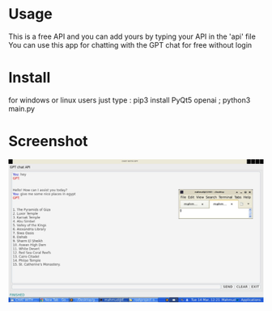 
Usage
=================
This is a free API and you can add yours by typing your API in the 'api' file
You can use this app for chatting with the GPT chat for free without login

Install
=================
for windows or linux users just type :
pip3 install PyQt5 openai ; python3 main.py

Screenshot
=================
![alt text](pic1.jpeg "Screen")
